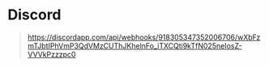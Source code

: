 # Discord
>https://discordapp.com/api/webhooks/918305347352006706/wXbFzmTJbtIPhVmP3QdVMzCUThJKhelnFo_iTXCQti9kTfN025neIosZ-VVVkPzzzpc0
